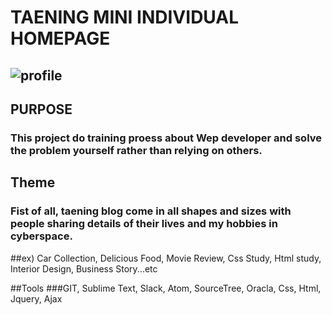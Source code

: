 TAENING MINI INDIVIDUAL HOMEPAGE
============================================
![profile](./img/student.jpg)
-------------------------------
## PURPOSE
### This project do training proess about Wep developer and solve the problem yourself rather than relying on others.  
## Theme
### Fist of all, taening blog come in all shapes and sizes with people sharing details of their lives and my hobbies in cyberspace.
##ex) Car Collection, Delicious Food, Movie Review, Css Study, Html study, Interior Design, Business Story...etc

##Tools
###GIT, Sublime Text, Slack, Atom, SourceTree, Oracla, Css, Html, Jquery, Ajax
